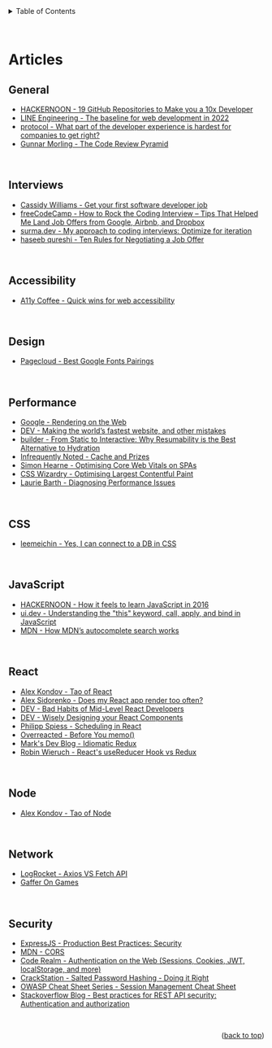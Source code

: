 <div id="top"></div>

<details>
  <summary>Table of Contents</summary>
  <a href="#articles">Articles</a>
  <ul>
    <li><a href="#general">General</a></li>
    <li><a href="#interviews">Interviews</a></li>
    <li><a href="#accessibility">Accessibility</a></li>
    <li><a href="#design">Design</a></li>
    <li><a href="#performance">Performance</a></li>
    <li><a href="#css">CSS</a></li>
    <li><a href="#javascript">JavaScript</a></li>
    <li><a href="#react">React</a></li>
    <li><a href="#node">Node</a></li>
    <li><a href="#network">Network</a></li>
    <li><a href="#security">Security</a></li>
  </ul>
</details>

&nbsp;

# Articles

## General

- [HACKERNOON - 19 GitHub Repositories to Make you a 10x Developer](https://hackernoon.com/19-github-repositories-to-make-you-a-10x-developer)
- [LINE Engineering - The baseline for web development in 2022](https://engineering.linecorp.com/en/blog/the-baseline-for-web-development-in-2022/)
- [protocol - What part of the developer experience is hardest for companies to get right?](https://www.protocol.com/braintrust/developer-experience-hardest-challenges)
- [Gunnar Morling - The Code Review Pyramid](https://www.morling.dev/blog/the-code-review-pyramid/)

&nbsp;

## Interviews

- [Cassidy Williams - Get your first software developer job](https://github.com/readme/guides/first-job-in-tech)
- [freeCodeCamp - How to Rock the Coding Interview – Tips That Helped Me Land Job Offers from Google, Airbnb, and Dropbox](https://www.freecodecamp.org/news/coding-interviews-for-dummies-5e048933b82b/)
- [surma.dev - My approach to coding interviews: Optimize for iteration](https://surma.dev/things/spreadsheet/index.html)
- [haseeb qureshi - Ten Rules for Negotiating a Job Offer](https://haseebq.com/my-ten-rules-for-negotiating-a-job-offer)

&nbsp;

## Accessibility

- [A11y Coffee - Quick wins for web accessibility](https://a11y.coffee/quick-wins/)

&nbsp;

## Design

- [Pagecloud - Best Google Fonts Pairings](https://www.pagecloud.com/blog/best-google-fonts-pairings)

&nbsp;

## Performance

- [Google - Rendering on the Web ](https://developers.google.com/web/updates/2019/02/rendering-on-the-web)
- [DEV - Making the world’s fastest website, and other mistakes](https://dev.to/tigt/making-the-worlds-fastest-website-and-other-mistakes-56na)
- [builder - From Static to Interactive: Why Resumability is the Best Alternative to Hydration](https://www.builder.io/blog/from-static-to-interactive-why-resumability-is-the-best-alternative-to-hydration)
- [Infrequently Noted - Cache and Prizes](https://infrequently.org/2022/03/cache-and-prizes/)
- [Simon Hearne - Optimising Core Web Vitals on SPAs](https://simonhearne.com/2022/core-web-vitals-on-spas/)
- [CSS Wizardry - Optimising Largest Contentful Paint](https://csswizardry.com/2022/03/optimising-largest-contentful-paint/)
- [Laurie Barth - Diagnosing Performance Issues](https://laurieontech.com/posts/performance-diagnosis/)

&nbsp;

## CSS

- [leemeichin - Yes, I can connect to a DB in CSS](https://www.leemeichin.com/posts/yes-i-can-connect-to-a-db-in-css.html)

&nbsp;

## JavaScript

- [HACKERNOON - How it feels to learn JavaScript in 2016](https://hackernoon.com/how-it-feels-to-learn-javascript-in-2016-d3a717dd577f)
- [ui.dev - Understanding the "this" keyword, call, apply, and bind in JavaScript](https://ui.dev/this-keyword-call-apply-bind-javascript)
- [MDN - How MDN’s autocomplete search works](https://hacks.mozilla.org/2021/08/mdns-autocomplete-search/)

&nbsp;

## React

- [Alex Kondov - Tao of React](https://alexkondov.com/tao-of-react/)
- [Alex Sidorenko - Does my React app render too often?](https://alexsidorenko.com/blog/react-app-render-often/)
- [DEV - Bad Habits of Mid-Level React Developers](https://dev.to/srmagura/bad-habits-of-mid-level-react-developers-b41)
- [DEV - Wisely Designing your React Components](https://dev.to/mbarzeev/wisely-designing-your-react-components-4o0)
- [Philipp Spiess - Scheduling in React](https://philippspiess.com/scheduling-in-react/)
- [Overreacted - Before You memo()](https://overreacted.io/before-you-memo/)
- [Mark's Dev Blog - Idiomatic Redux](https://blog.isquaredsoftware.com/series/idiomatic-redux)
- [Robin Wieruch - React's useReducer Hook vs Redux](https://www.robinwieruch.de/redux-vs-usereducer/)

&nbsp;

## Node

- [Alex Kondov - Tao of Node](https://alexkondov.com/tao-of-node/)

&nbsp;

## Network

- [LogRocket - Axios VS Fetch API](https://blog.logrocket.com/axios-vs-fetch-best-http-requests/)
- [Gaffer On Games](https://gafferongames.com/)

&nbsp;

## Security

- [ExpressJS - Production Best Practices: Security](https://expressjs.com/en/advanced/best-practice-security.html)
- [MDN - CORS](https://developer.mozilla.org/en-US/docs/Web/HTTP/CORS)
- [Code Realm - Authentication on the Web (Sessions, Cookies, JWT, localStorage, and more)](https://www.youtube.com/watch?v=2PPSXonhIck)
- [CrackStation - Salted Password Hashing - Doing it Right](https://crackstation.net/hashing-security.htm)
- [OWASP Cheat Sheet Series - Session Management Cheat Sheet](https://cheatsheetseries.owasp.org/cheatsheets/Session_Management_Cheat_Sheet.html)
- [Stackoverflow Blog - Best practices for REST API security: Authentication and authorization](https://stackoverflow.blog/2021/10/06/best-practices-for-authentication-and-authorization-for-rest-apis/)

&nbsp;

<p align="right">(<a href="#top">back to top</a>)</p>
